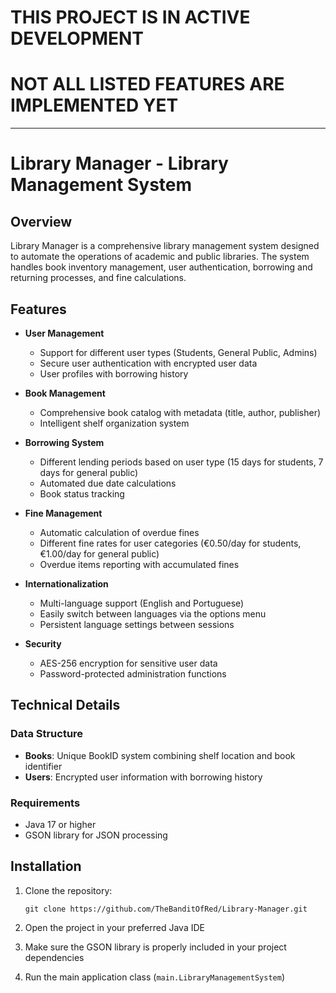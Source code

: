 # THIS PROJECT IS IN ACTIVE DEVELOPMENT
# NOT ALL LISTED FEATURES ARE IMPLEMENTED YET

---

# Library Manager - Library Management System

## Overview
Library Manager is a comprehensive library management system designed to automate the operations of academic and public libraries. The system handles book inventory management, user authentication, borrowing and returning processes, and fine calculations.

## Features
- **User Management**
  - Support for different user types (Students, General Public, Admins)
  - Secure user authentication with encrypted user data
  - User profiles with borrowing history

- **Book Management**
  - Comprehensive book catalog with metadata (title, author, publisher)
  - Intelligent shelf organization system

- **Borrowing System**
  - Different lending periods based on user type (15 days for students, 7 days for general public)
  - Automated due date calculations
  - Book status tracking

- **Fine Management**
  - Automatic calculation of overdue fines
  - Different fine rates for user categories (€0.50/day for students, €1.00/day for general public)
  - Overdue items reporting with accumulated fines

- **Internationalization**
  - Multi-language support (English and Portuguese)
  - Easily switch between languages via the options menu
  - Persistent language settings between sessions

- **Security**
  - AES-256 encryption for sensitive user data
  - Password-protected administration functions

## Technical Details

### Data Structure
- **Books**: Unique BookID system combining shelf location and book identifier
- **Users**: Encrypted user information with borrowing history

### Requirements
- Java 17 or higher
- GSON library for JSON processing

## Installation

1. Clone the repository:
   ```
   git clone https://github.com/TheBanditOfRed/Library-Manager.git
   ```

2. Open the project in your preferred Java IDE

3. Make sure the GSON library is properly included in your project dependencies

4. Run the main application class (`main.LibraryManagementSystem`)
